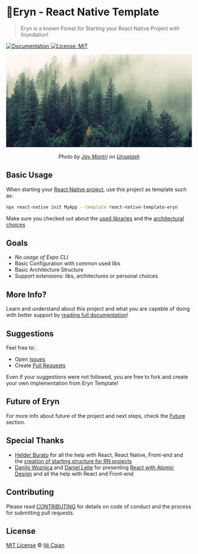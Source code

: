 # 🌲Eryn - React Native Template

> Eryn is a known Forest for Starting your React Native Project with foundation!

<p>
  <a href="https://caiangums.github.io/react-native-template-eryn/">
    <img alt="Documentation" src="https://img.shields.io/badge/documentation-yes-brightgreen.svg" target="_blank" />
  </a>
  <a href="https://github.com/caiangums/react-native-template-eryn/blob/main/LICENSE">
    <img alt="License: MIT" src="https://img.shields.io/badge/License-MIT-yellow.svg" target="_blank" />
  </a>
</p>

![Eryn](./assets/eryn.jpg)

<p align="center" style="font-style: italic;">Photo by <a href="https://unsplash.com/@jaymantri?utm_source=unsplash&amp;utm_medium=referral&amp;utm_content=creditCopyText">Jay Mantri</a> on <a href="https://unsplash.com/?utm_source=unsplash&amp;utm_medium=referral&amp;utm_content=creditCopyText">Unsplash</a></p>

## Basic Usage

When starting your [React Native project](https://reactnative.dev/), use this project as template such as:

```sh
npx react-native init MyApp --template react-native-template-eryn
```

Make sure you checked out about the [used libraries](/libs) and the [architectural choices](/usage)

## Goals

- _No usage of Expo CLI_
- Basic Configuration with common used libs
- Basic Architecture Structure
- Support extensions: libs, architectures or personal choices

## More Info?

Learn and understand about this project and what you are capeble of doing with better support by [reading full documentation](https://caiangums.github.io/react-native-template-eryn)!

## Suggestions

Feel free to:

- Open [Issues](https://github.com/caiangums/react-native-template-eryn/issues)
- Create [Pull Requests](https://github.com/caiangums/react-native-template-eryn/pulls)

Even if your suggestions were not followed, you are free to fork and create your own implementation from Eryn Template!

## Future of Eryn

For more info about future of the project and next steps, check the [Future](/future) section.

## Special Thanks

- [Helder Burato](https://github.com/helderburato) for all the help with React, React Native, Front-end and the [creation of starting structure for RN projects](https://cheesecakelabs.com/br/blog/efficient-way-structure-react-native-projects/)
- [Danilo Woznica](https://github.com/danilowoz) and [Daniel Leite](https://github.com/dleitee) for presenting [React with Atomic Design](https://danilowoz.com/blog/atomic-design-with-react) and all the help with React and Front-end

## Contributing

Please read [CONTRIBUTING](https://github.com/react-native-template-eryn/blob/main/CONTRIBUTING) for details on code of conduct and the process for submitting pull requests.

## License

[MIT License](https://github.com/react-native-template-eryn/blob/main/LICENSE) © [Ilê Caian](https://github.com/caiangums)
